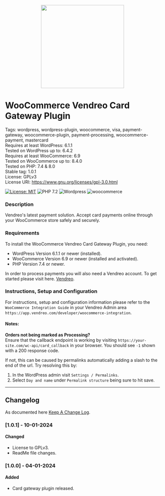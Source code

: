 <p align="center">   
    <img src="https://cdn.vendreo.com/images/vendreo-fullcolour.svg" width="270" height="auto">
</p>

# WooCommerce Vendreo Card Gateway Plugin
Tags: wordpress, wordpress-plugin, woocommerce, visa, payment-gateway, woocommerce-plugin, payment-processing, woocommerce-payment, mastercard\
Requires at least WordPress: 6.1.1\
Tested on WordPress up to: 6.4.2\
Requires at least WooCommerce: 6.9\
Tested on WooCommerce up to: 8.4.0\
Tested on PHP: 7.4 & 8.0\
Stable tag: 1.0.1\
License: GPLv3\
License URI: https://www.gnu.org/licenses/gpl-3.0.html

[![License: MIT](https://img.shields.io/badge/license-GPLv3-blue)](https://opensource.org/licenses/GPLv3)
![PHP 7.2](https://img.shields.io/badge/PHP-7.4-blue.svg)
![Wordpress](https://img.shields.io/badge/wordpress-v6.1.1-green)
![woocommerce](https://img.shields.io/badge/woocommerce-v6.9-green)

### Description

Vendreo's latest payment solution. Accept card payments online through your WooCommerce store safely and securely.

### Requirements

To install the WooCommerce Vendreo Card Gateway Plugin, you need:

* WordPress Version 6.1.1 or newer (installed).
* WooCommerce Version 6.9 or newer (installed and activated).
* PHP Version 7.4 or newer.

In order to process payments you will also need a Vendreo account. To get started please visit here. [Vendreo](https://vendreo.com). 

### Instructions, Setup and Configuration

For instructions, setup and configuration information please refer to the `WooCommerce Integration Guide` in your Vendreo
Admin area `https://app.vendreo.com/developer/woocommerce-integration`.


#### Notes:
**Orders not being marked as Processing?**\
Ensure that the callback endpoint is working by visiting `https://your-site.com/wc-api/card_callback` in your browser.
You should see `-1` shown with a 200 response code.

If not, this can be caused by permalinks automatically adding a slash to the end of the url.
Try resolving this by:
1. In the WordPress admin visit `Settings / Permalinks`.
2. Select `Day and name` under `Permalink structure` being sure to hit save.
---

## Changelog

As documented here [Keep A Change Log](https://keepachangelog.com/en/1.0.0/).

### [1.0.1] - 10-01-2024

#### Changed
- License to GPLv3.
- ReadMe file changes.

### [1.0.0] - 04-01-2024

#### Added
- Card gateway plugin released.
